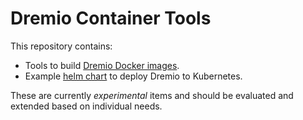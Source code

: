 # Dremio Container Tools

This repository contains:

* Tools to build [Dremio Docker images](images/dremio-oss).
* Example [helm chart](charts) to deploy Dremio to Kubernetes.

These are currently *experimental* items and should be evaluated and extended based on individual needs.
